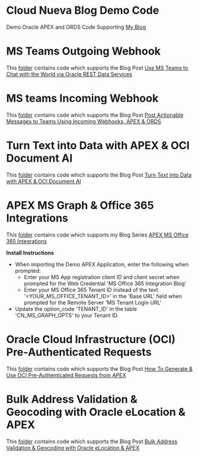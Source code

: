 # Cloud Nueva Blog Demo Code
Demo Oracle APEX and ORDS Code Supporting [My Blog](https://blog.cloudnueva.com)

# MS Teams Outgoing Webhook
This [folder](https://github.com/jon-dixon/cn_blog_demos/tree/main/teams_outbound_webhook) contains code which supports the Blog Post [Use MS Teams to Chat with the World via Oracle REST Data Services](https://blog.cloudnueva.com/ords-teams-ob-webhook)

# MS teams Incoming Webhook
This [folder](https://github.com/jon-dixon/cn_blog_demos/tree/main/teams_incoming_webhook) contains code which supports the Blog Post [Post Actionable Messages to Teams Using Incoming Webhooks, APEX & ORDS](https://blog.cloudnueva.com/teams-incoming-webhooks)

# Turn Text into Data with APEX & OCI Document AI
This [folder](https://github.com/jon-dixon/cn_blog_demos/tree/main/oci_document_ai) contains code which supports the Blog Post [Turn Text into Data with APEX & OCI Document AI](https://blog.cloudnueva.com/apex-and-oci-document-ai)

# APEX MS Graph & Office 365 Integrations
This [folder](https://github.com/jon-dixon/cn_blog_demos/tree/main/ms_office_integrations) contains code which supports my Blog Series [APEX MS Office 365 Integrations](https://blog.cloudnueva.com/series/apex-office365)

**Install Instructions**
- When importing the Demo APEX Application, enter the following when prompted:
  - Enter your MS App registration client ID and client secret when prompted for the Web Credential 'MS Office 365 Integration Blog'
  - Enter your MS Office 365 Tenant ID instead of the text '<YOUR_MS_OFFICE_TENANT_ID>' in the 'Base URL' field when prompted for the Remote Server 'MS Tenant Login URL'
- Update the option_code 'TENANT_ID' in the table 'CN_MS_GRAPH_OPTS' to your Tenant ID.

# Oracle Cloud Infrastructure (OCI) Pre-Authenticated Requests
This [folder](https://github.com/jon-dixon/cn_blog_demos/tree/main/oci_pre_authenticated_requests) contains code which supports the Blog Post [How To Generate & Use OCI Pre-Authenticated Requests from APEX](https://blog.cloudnueva.com/apex-oci-par)

# Bulk Address Validation & Geocoding with Oracle eLocation & APEX
This [folder](https://github.com/jon-dixon/cn_blog_demos/tree/main/elocation_address_validation) contains code which supports the Blog Post [Bulk Address Validation & Geocoding with Oracle eLocation & APEX](https://blog.cloudnueva.com/bulk-validate-addresses-elocation)
